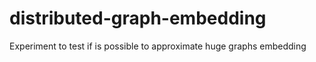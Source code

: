 # distributed-graph-embedding
Experiment to test if is possible to approximate huge graphs embedding
